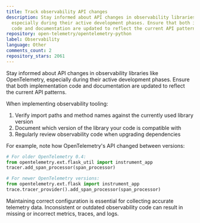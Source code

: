 ```yaml
---
title: Track observability API changes
description: Stay informed about API changes in observability libraries like OpenTelemetry,
  especially during their active development phases. Ensure that both implementation
  code and documentation are updated to reflect the current API patterns.
repository: open-telemetry/opentelemetry-python
label: Observability
language: Other
comments_count: 2
repository_stars: 2061
---
```


Stay informed about API changes in observability libraries like OpenTelemetry, especially during their active development phases. Ensure that both implementation code and documentation are updated to reflect the current API patterns.

When implementing observability tooling:
1. Verify import paths and method names against the currently used library version
2. Document which version of the library your code is compatible with
3. Regularly review observability code when upgrading dependencies

For example, note how OpenTelemetry's API changed between versions:

```python
# For older OpenTelemetry 0.4:
from opentelemetry.ext.flask_util import instrument_app
tracer.add_span_processor(span_processor)

# For newer OpenTelemetry versions:
from opentelemetry.ext.flask import instrument_app
trace.tracer_provider().add_span_processor(span_processor)
```

Maintaining correct configuration is essential for collecting accurate telemetry data. Inconsistent or outdated observability code can result in missing or incorrect metrics, traces, and logs.